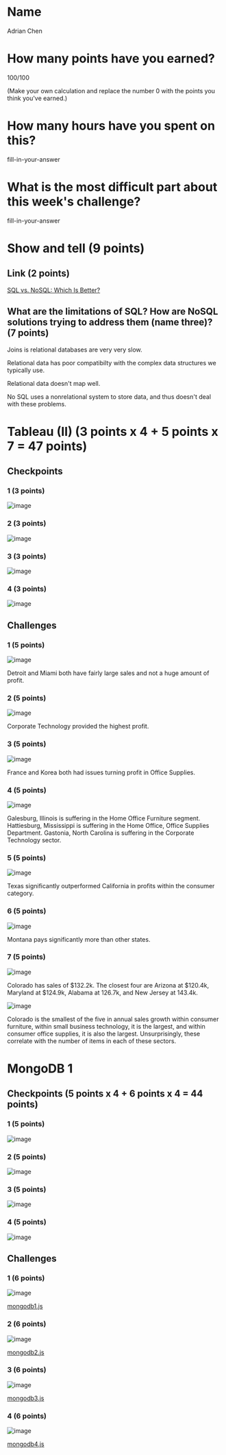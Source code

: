 # Name

Adrian Chen

# How many points have you earned?

100/100

(Make your own calculation and replace the number 0 with the points you think you've earned.)

# How many hours have you spent on this?

fill-in-your-answer

# What is the most difficult part about this week's challenge?

fill-in-your-answer

# Show and tell (9 points)

## Link (2 points)

[SQL vs. NoSQL: Which Is Better?](http://news.dice.com/2012/07/16/sql-vs-nosql-which-is-better/)

## What are the limitations of SQL? How are NoSQL solutions trying to address them (name three)? (7 points)

Joins is relational databases are very very slow.

Relational data has poor compatibilty with the complex data structures we typically use.

Relational data doesn't map well.

No SQL uses a nonrelational system to store data, and thus doesn't deal with these problems.

# Tableau (II) (3 points x 4 + 5 points x 7 = 47 points)

## Checkpoints

### 1 (3 points)

![image](HW6_CP1.PNG?raw=true)

### 2 (3 points)

![image](HW6_CP2.PNG?raw=true)

### 3 (3 points)

![image](HW6_CP3.PNG?raw=true)

### 4 (3 points)

![image](HW6_CP4.PNG?raw=true)

## Challenges

### 1 (5 points)

![image](HW6_CH1.PNG?raw=true)

Detroit and Miami both have fairly large sales and not a huge amount of profit.

### 2 (5 points)

![image](HW6_CH2.PNG?raw=true)

Corporate Technology provided the highest profit.

### 3 (5 points)

![image](HW6_CH3.PNG?raw=true)

France and Korea both had issues turning profit in Office Supplies.

### 4 (5 points)

![image](HW6_CH4.PNG?raw=true)

Galesburg, Illinois is suffering in the Home Office Furniture segment. Hattiesburg, Mississippi is suffering in the Home Office, Office Supplies Department. Gastonia, North Carolina is suffering in the Corporate Technology sector.

### 5 (5 points)

![image](HW6_CH5.PNG?raw=true)

 Texas significantly outperformed California in profits within the consumer category.

### 6 (5 points)

![image](HW6_CH6.PNG?raw=true)

Montana pays significantly more than other states.

### 7 (5 points)

![image](HW6_CH7a.PNG?raw=true)

Colorado has sales of $132.2k. The closest four are Arizona at $120.4k, Maryland at $124.9k, Alabama at 126.7k, and New Jersey at 143.4k.

![image](HW6_CH7b.PNG?raw=true)

Colorado is the smallest of the five in annual sales growth within consumer furniture, within small business technology, it is the largest, and within consumer office supplies, it is also the largest. Unsurprisingly, these correlate with the number of items in each of these sectors.


# MongoDB 1

## Checkpoints (5 points x 4 + 6 points x 4 = 44  points)

### 1 (5 points)

![image](image.png?raw=true)

### 2 (5 points)

![image](image.png?raw=true)

### 3 (5 points)

![image](image.png?raw=true)

### 4 (5 points)

![image](image.png?raw=true)

## Challenges


### 1 (6 points)

![image](image.png?raw=true)

[mongodb1.js](mongodb1.js)

### 2 (6 points)

![image](image.png?raw=true)

[mongodb2.js](mongodb2.js)

### 3 (6 points)

![image](image.png?raw=true)

[mongodb3.js](mongodb3.js)

### 4 (6 points)

![image](image.png?raw=true)

[mongodb4.js](mongodb4.js)
